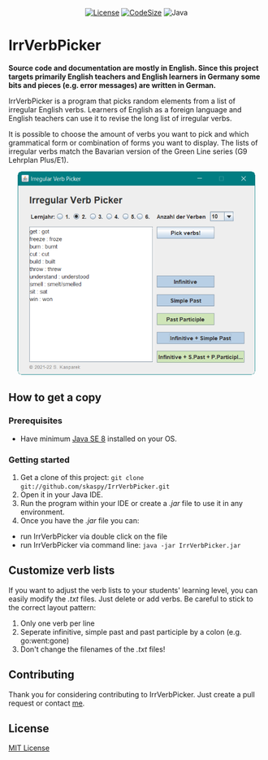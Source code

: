 <div align="center">

[![License](https://img.shields.io/github/license/skaspy/irrVerbPicker)](https://github.com/technowledgy/vue-h5p/blob/main/LICENSE)
[![CodeSize](https://img.shields.io/github/languages/code-size/skaspy/irrVerbPicker)](https://github.com/skaspy/irrVerbPicker)
![Java](https://img.shields.io/badge/language-Java%208-orange)

</div>


# IrrVerbPicker

**Source code and documentation are mostly in English. Since this project targets primarily English teachers and English learners in Germany some bits and pieces (e.g. error messages) are written in German.**

IrrVerbPicker is a program that picks random elements from a list of irregular English verbs. Learners of English as a foreign language and English teachers can use it to revise the long list of irregular verbs.
 
It is possible to choose the amount of verbs you want to pick and which grammatical form or combination of forms you want to display. The lists of irregular verbs match the Bavarian version of the Green Line series (G9 Lehrplan Plus/E1).

<p align="center">
<img height="400" src="https://github.com/skaspy/irrVerbPicker/blob/main/screenshot.png" alt="Screenshot 1"/>
</p>
 
## How to get a copy
### Prerequisites
* Have minimum [Java SE 8](https://www.java.com) installed on your OS.

### Getting started
1. Get a clone of this project:  `git clone git://github.com/skaspy/IrrVerbPicker.git`
2. Open it in your Java IDE.
3. Run the program within your IDE or create a *.jar* file to use it in any environment.
4. Once you have the *.jar* file you can:
  * run IrrVerbPicker via double click on the file
  * run IrrVerbPicker via command line: `java -jar IrrVerbPicker.jar`

## Customize verb lists
If you want to adjust the verb lists to your students' learning level, you can easily modify the *.txt* files. Just delete or add verbs. Be careful to stick to the correct layout pattern:
1. Only one verb per line
2. Seperate infinitive, simple past and past participle by a colon (e.g. go:went:gone)
3. Don't change the filenames of the *.txt* files!

## Contributing
Thank you for considering contributing to IrrVerbPicker. Just create a pull request or contact [me](mailto:bee.coding@gmx.de).

## License
[MIT License](https://opensource.org/licenses/mit-license.php)
